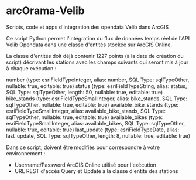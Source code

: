 arcOrama-Velib
==============

Scripts, code et apps d'intégration des opendata Velib dans ArcGIS

Ce script Python permet l'intégration du flux de données temps réel de l'API Velib Opendata dans une classe d'entités stockée sur ArcGIS Online.

La classe d'entités doit déjà contenir 1227 points (à la date de création du script) décrivant les stations avec les champs suivants qui seront mis à jour à chaque exécution :

number (type: esriFieldTypeInteger, alias: number, SQL Type: sqlTypeOther, nullable: true, editable: true)
status (type: esriFieldTypeString, alias: status, SQL Type: sqlTypeOther, length: 50, nullable: true, editable: true)
bike_stands (type: esriFieldTypeSmallInteger, alias: bike_stands, SQL Type: sqlTypeOther, nullable: true, editable: true)
available_bike_stands (type: esriFieldTypeSmallInteger, alias: available_bike_stands, SQL Type: sqlTypeOther, nullable: true, editable: true)
available_bikes (type: esriFieldTypeSmallInteger, alias: available_bikes, SQL Type: sqlTypeOther, nullable: true, editable: true)
last_update (type: esriFieldTypeDate, alias: last_update, SQL Type: sqlTypeOther, length: 8, nullable: true, editable: true)

Dans ce script, doivent être modifiés pour correspondre à votre environnement :
- Username/Password ArcGIS Online utilisé pour l'exécution
- URL REST d'accès Query et Update à la classe d'entité des stations





